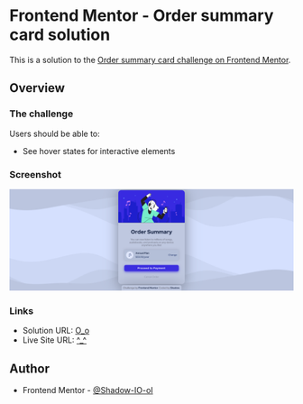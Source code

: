 # Frontend Mentor - Order summary card solution

This is a solution to the [Order summary card challenge on Frontend Mentor](https://www.frontendmentor.io/challenges/order-summary-component-QlPmajDUj).

## Overview

### The challenge

Users should be able to:

- See hover states for interactive elements

### Screenshot

![](./screenshot.jpg)

### Links

- Solution URL: [O_o](https://github.com/Shadow-IO-oI/order-summary-component)
- Live Site URL: [^_^](https://order-summary-component-eight-omega.vercel.app)

## Author

- Frontend Mentor - [@Shadow-IO-oI](https://www.frontendmentor.io/profile/Shadow-IO-oI)
